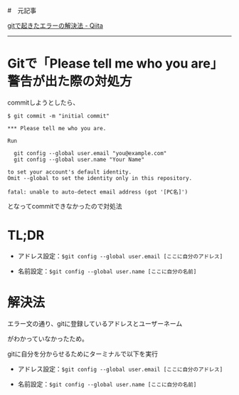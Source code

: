 #　元記事

[gitで起きたエラーの解決法 - Qiita](https://qiita.com/w-tdon/items/24348728c9256e5bf945)



------------------------------



# Gitで「Please tell me who you are」警告が出た際の対処方



commitしようとしたら、

```
$ git commit -m "initial commit"

*** Please tell me who you are.

Run

  git config --global user.email "you@example.com"
  git config --global user.name "Your Name"

to set your account's default identity.
Omit --global to set the identity only in this repository.

fatal: unable to auto-detect email address (got '[PC名]')
```

となってcommitできなかったので対処法



# TL;DR

- アドレス設定：`$git config --global user.email [ここに自分のアドレス]`


- 名前設定：`$git config --global user.name [ここに自分の名前]`



# 解決法

エラー文の通り、gitに登録しているアドレスとユーザーネーム

がわかっていなかったため。



gitに自分を分からせるためにターミナルで以下を実行

- アドレス設定：`$git config --global user.email [ここに自分のアドレス]`

- 名前設定：`$git config --global user.name [ここに自分の名前]`